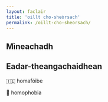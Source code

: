 ```yaml
---
layout: faclair
title: 'oillt cho-sheòrsach'
permalink: /oillt-cho-sheorsach/
---
```


## Mìneachadh

## Eadar-theangachaidhean

&#x1f1ee;&#x1f1ea; homafóibe

&#x1f3f4;&#xe0067;&#xe0062;&#xe0065;&#xe006e;&#xe0067;&#xe007f; homophobia